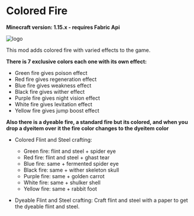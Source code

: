 # Colored Fire
**Minecraft version: 1.15.x - requires Fabric Api**

![logo](https://github.com/Diegoddk/ColoredFire/raw/master/src/main/resources/assets/coloredfire/icon.png)

This mod adds colored fire with varied effects to the game.

**There is 7 exclusive colors each one with its own effect:**
* Green fire gives poison effect
* Red fire gives regeneration effect
* Blue fire gives weakness effect
* Black fire gives wither effect
* Purple fire gives night vision effect
* White fire gives levitation effect
* Yellow fire gives jump boost effect

**Also there is a dyeable fire, a standard fire but its colored, and when you drop a dyeitem over it
the fire color changes to the dyeitem color**

- Colored Flint and Steel crafting:
    - Green fire: flint and steel + spider eye
    - Red fire: flint and steel + ghast tear
    - Blue fire: same + fermented spider eye
    - Black fire: same + wither skeleton skull
    - Purple fire: same + golden carrot
    - White fire: same + shulker shell
    - Yellow fire: same + rabbit foot

- Dyeable Flint and Steel crafting:
Craft flint and steel with a paper to get the dyeable flint and steel.

